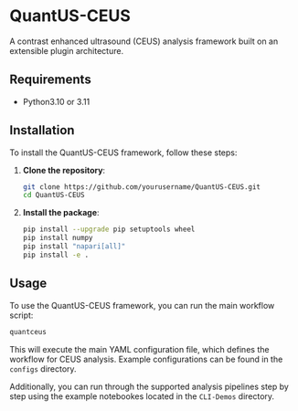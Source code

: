 # QuantUS-CEUS

A contrast enhanced ultrasound (CEUS) analysis framework built on an extensible plugin architecture. 

## Requirements

- Python3.10 or 3.11

## Installation

To install the QuantUS-CEUS framework, follow these steps:
1. **Clone the repository**:
   ```bash
   git clone https://github.com/yourusername/QuantUS-CEUS.git
   cd QuantUS-CEUS
   ```
2. **Install the package**:
   ```bash
   pip install --upgrade pip setuptools wheel
   pip install numpy
   pip install "napari[all]"
   pip install -e .
   ```

## Usage

To use the QuantUS-CEUS framework, you can run the main workflow script:
```bash
quantceus
```

This will execute the main YAML configuration file, which defines the workflow for CEUS analysis. Example configurations can be found in the `configs` directory.

Additionally, you can run through the supported analysis pipelines step by step using the example notebookes located in the `CLI-Demos` directory. 
